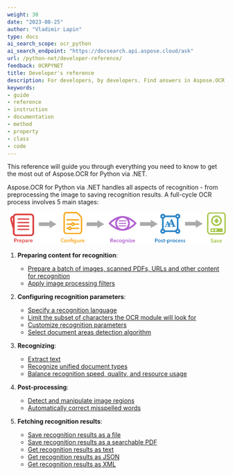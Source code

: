 ```yaml
---
weight: 30
date: "2023-08-25"
author: "Vladimir Lapin"
type: docs
ai_search_scope: ocr_python
ai_search_endpoint: "https://docsearch.api.aspose.cloud/ask"
url: /python-net/developer-reference/
feedback: OCRPYNET
title: Developer's reference
description: For developers, by developers. Find answers in Aspose.OCR for Python via .NET developer's reference and start building your OCR applications.
keywords:
- guide
- reference
- instruction
- documentation
- method
- property
- class
- code
---
```


This reference will guide you through everything you need to know to get the most out of Aspose.OCR for Python via .NET.

Aspose.OCR for Python via .NET handles all aspects of recognition - from preprocessing the image to saving recognition results. A full-cycle OCR process involves 5 main stages:

![Stages of Aspose.OCR for Python via .NET image processing](ocr-stages.png)

1. **Preparing content for recognition**:

    - [Prepare a batch of images, scanned PDFs, URLs and other content for recognition](/ocr/python-net/ocrinput/)
    - [Apply image processing filters](/ocr/python-net/image-processing/)

2. **Configuring recognition parameters**:

    - [Specify a recognition language](/ocr/python-net/languages/)
    - [Limit the subset of characters the OCR module will look for](/ocr/python-net/characters/)
    - [Customize recognition parameters](/ocr/python-net/settings/)
    - [Select document areas detection algorithm](/ocr/python-net/areas-detection/)

3. **Recognizing**:

    - [Extract text](/ocr/python-net/recognition/)
    - [Recognize unified document types](/ocr/python-net/specialized-recognition-methods/)
    - [Balance recognition speed, quality, and resource usage](/ocr/python-net/performance-optimization/)

4. **Post-processing**:

    - [Detect and manipulate image regions](/ocr/python-net/image-regions/)
    - [Automatically correct misspelled words](/ocr/python-net/spelling/)

5. **Fetching recognition results**:

    - [Save recognition results as a file](/ocr/python-net/save-file/)
    - [Save recognition results as a searchable PDF](/ocr/python-net/save-searchable-pdf/)
    - [Get recognition results as text](/ocr/python-net/save-text/)
    - [Get recognition results as JSON](/ocr/python-net/save-json/)
    - [Get recognition results as XML](/ocr/python-net/save-xml/)
